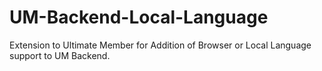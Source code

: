 # UM-Backend-Local-Language
Extension to Ultimate Member for Addition of Browser or Local Language support to UM Backend.
